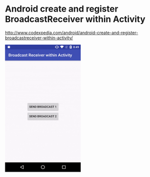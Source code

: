 # Android create and register BroadcastReceiver within Activity

http://www.codexpedia.com/android/android-create-and-register-broadcastreceiver-within-activity/

<img src="https://github.com/codexpedia/android_broadcast_receiver_in_activity/blob/master/captures/broadcast.gif" width="250" height="420" />
